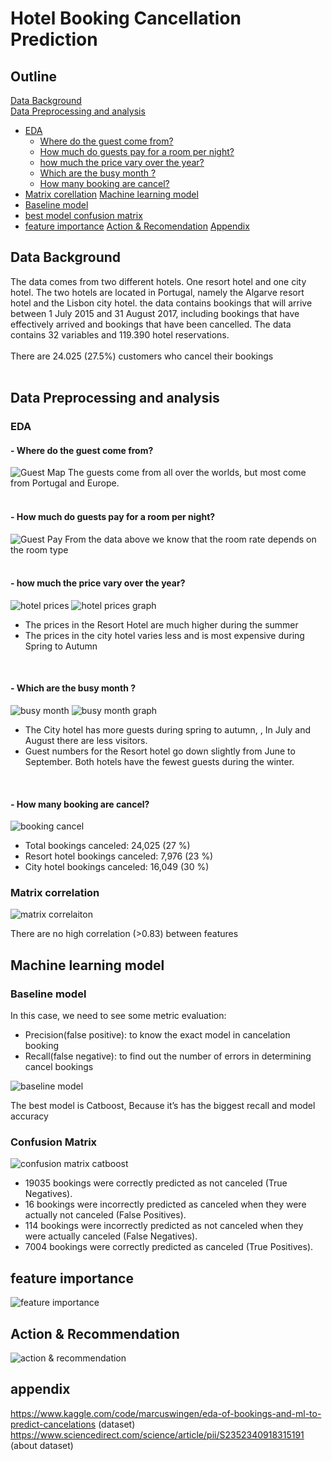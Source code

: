 # Hotel Booking Cancellation Prediction
## Outline
[Data Background](https://github.com/vinahuang97/final_project_data_science?tab=readme-ov-file#data-background)</br>
[Data Preprocessing and analysis](https://github.com/vinahuang97/final_project_data_science?tab=readme-ov-file#data-preprocessing-and-analysis)
* [EDA](https://github.com/vinahuang97/final_project_data_science/tree/main#eda)
  - [Where do the guest come from?](https://github.com/vinahuang97/final_project_data_science/tree/main?tab=readme-ov-file#--where-do-the-guest-come-from)
  - [How much do guests pay for a room per night?](https://github.com/vinahuang97/final_project_data_science/tree/main?tab=readme-ov-file#--how-much-do-guests-pay-for-a-room-per-night)
  - [how much the price vary over the year?](https://github.com/vinahuang97/final_project_data_science/tree/main?tab=readme-ov-file#--how-much-the-price-vary-over-the-year)
  - [Which are the busy month ?](https://github.com/vinahuang97/final_project_data_science/tree/main?tab=readme-ov-file#--which-are-the-busy-month-)
  - [How many booking are cancel?](https://github.com/vinahuang97/final_project_data_science/tree/main?tab=readme-ov-file#--how-many-booking-are-cancel)
* [Matrix corellation](https://github.com/vinahuang97/final_project_data_science/tree/main?tab=readme-ov-file#matrix-correlation)
[Machine learning model](https://github.com/vinahuang97/final_project_data_science/tree/main?tab=readme-ov-file#machine-learning-model)
* [Baseline model](https://github.com/vinahuang97/final_project_data_science/tree/main?tab=readme-ov-file#baseline-model)
* [best model confusion matrix](https://github.com/vinahuang97/final_project_data_science/tree/main?tab=readme-ov-file#confusion-matrix)
* [feature importance](https://github.com/vinahuang97/final_project_data_science/tree/main?tab=readme-ov-file#feature-importance)
[Action & Recomendation](https://github.com/vinahuang97/final_project_data_science/tree/main?tab=readme-ov-file#action--recommendation)
[Appendix](https://github.com/vinahuang97/final_project_data_science/tree/main?tab=readme-ov-file#appendix)

## Data Background
The data comes from two different hotels. One resort hotel and one city hotel. The two hotels are located in Portugal, namely the Algarve resort hotel and the Lisbon city hotel. the data contains bookings that will arrive between 1 July 2015 and 31 August 2017, including bookings that have effectively arrived and bookings that have been cancelled. The data contains 32 variables and 119.390 hotel reservations.</br>
</br>
There are 24.025 (27.5%) customers who cancel their bookings</br>
</br>
## Data Preprocessing and analysis
### EDA
#### - Where do the guest come from?
![Guest Map](https://github.com/vinahuang97/final_project_data_science/blob/main/final%20project%20pic/map.png)
The guests come from all over the worlds, but most come from Portugal and Europe.</br>
</br>

#### - How much do guests pay for a room per night?
![Guest Pay](https://github.com/vinahuang97/final_project_data_science/raw/main/final%20project%20pic/room%20rate.png)
From the data above we know that the room rate depends on the room type</br>
</br>

#### - how much the price vary over the year?
![hotel prices](https://github.com/vinahuang97/final_project_data_science/blob/main/final%20project%20pic/Screenshot%202024-02-19%20230948.png)
![hotel prices graph](https://github.com/vinahuang97/final_project_data_science/blob/main/final%20project%20pic/room%20per%20night%20over%20the%20year.png)
  - The prices in the Resort Hotel are much higher during the summer
  - The prices in the city hotel varies less and is most expensive during Spring to Autumn
</br>

#### - Which are the busy month ?
![busy month](https://github.com/vinahuang97/final_project_data_science/blob/main/final%20project%20pic/Screenshot%202024-02-19%20231047.png)
![busy month graph](https://github.com/vinahuang97/final_project_data_science/blob/main/final%20project%20pic/Total%20guest%20per%20mo.png)
  - The City hotel has more guests during spring to autumn, , In July and August there are less visitors.</br>
  - Guest numbers for the Resort hotel go down slightly from June to September. Both hotels have the fewest guests during the winter.
</br>

#### - How many booking are cancel?
![booking cancel](https://github.com/vinahuang97/final_project_data_science/blob/main/final%20project%20pic/percentage%20cancel%20booking.png)
  - Total bookings canceled: 24,025 (27 %)
  - Resort hotel bookings canceled: 7,976 (23 %)
  - City hotel bookings canceled: 16,049 (30 %)

### Matrix correlation
![matrix correlaiton](https://github.com/vinahuang97/final_project_data_science/blob/main/final%20project%20pic/matrix%20correlation.png)

There are no high correlation (>0.83) between features

## Machine learning model
### Baseline model
In this case, we need to see some metric evaluation:
- Precision(false positive): to know the exact model in cancelation booking
- Recall(false negative): to find out the number of errors in determining cancel bookings

![baseline model](https://github.com/vinahuang97/final_project_data_science/blob/main/final%20project%20pic/baseline%20model.png)

The best model is Catboost, Because it’s has the biggest recall and model accuracy

### Confusion Matrix
![confusion matrix catboost](https://github.com/vinahuang97/final_project_data_science/blob/main/final%20project%20pic/cm%20catboost.png)

- 19035 bookings were correctly predicted as not canceled (True Negatives).
- 16 bookings were incorrectly predicted as canceled when they were actually not canceled (False Positives).
- 114  bookings were incorrectly predicted as not canceled when they were actually canceled (False Negatives).
- 7004 bookings were correctly predicted as canceled (True Positives).

## feature importance
![feature importance](https://github.com/vinahuang97/final_project_data_science/blob/main/final%20project%20pic/feature%20importance.png)

## Action & Recommendation
![action & recommendation](https://github.com/vinahuang97/final_project_data_science/blob/main/final%20project%20pic/action%20%26%20recommendation.png)

## appendix
https://www.kaggle.com/code/marcuswingen/eda-of-bookings-and-ml-to-predict-cancelations (dataset)</br>
https://www.sciencedirect.com/science/article/pii/S2352340918315191 (about dataset)


